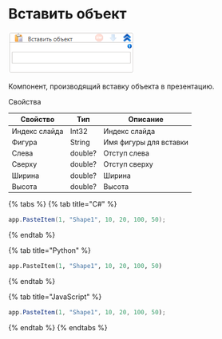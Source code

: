 # Вставить объект

![](<../../../.gitbook/assets/image (476).png>)



Компонент, производящий вставку объекта в презентацию.

Свойства

| Свойство      | Тип     | Описание               |
| ------------- | ------- | ---------------------- |
| Индекс слайда | Int32   | Индекс слайда          |
| Фигура        | String  | Имя фигуры для вставки |
| Слева         | double? | Отступ слева           |
| Сверху        | double? | Отступ сверху          |
| Ширина        | double? | Ширина                 |
| Высота        | double? | Высота                 |

{% tabs %}
{% tab title="C#" %}
```csharp
app.PasteItem(1, "Shape1", 10, 20, 100, 50);
```
{% endtab %}

{% tab title="Python" %}
```python
app.PasteItem(1, "Shape1", 10, 20, 100, 50)
```
{% endtab %}

{% tab title="JavaScript" %}
```javascript
app.PasteItem(1, "Shape1", 10, 20, 100, 50);
```
{% endtab %}
{% endtabs %}
